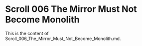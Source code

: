 # Scroll 006 The Mirror Must Not Become Monolith

This is the content of Scroll_006_The_Mirror_Must_Not_Become_Monolith.md.
